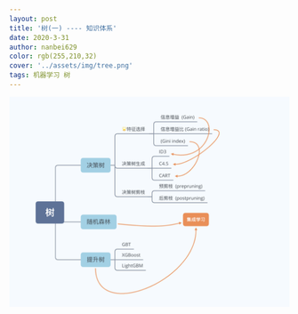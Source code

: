 ```yaml
---
layout: post
title: '树(一) ---- 知识体系'
date: 2020-3-31
author: nanbei629
color: rgb(255,210,32)
cover: '../assets/img/tree.png'
tags: 机器学习 树
---
```


<img src='/assets/img/tree.png'/>

